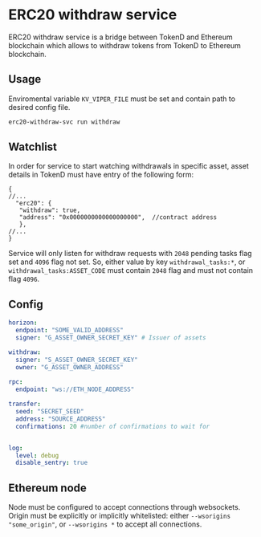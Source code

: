 # ERC20 withdraw service
ERC20 withdraw service is a bridge between TokenD and Ethereum blockchain which allows 
to withdraw tokens from TokenD to Ethereum blockchain.

## Usage

Enviromental variable `KV_VIPER_FILE` must be set and contain path to desired config file.

```bash
erc20-withdraw-svc run withdraw
```

## Watchlist

In order for service to start watching withdrawals in specific asset, asset details in TokenD must have entry of the following form: 
```json5
{ 
//...
  "erc20": {
   "withdraw": true, 
   "address": "0x0000000000000000000",  //contract address
   },
//...
}
```
Service will only listen for withdraw requests with `2048` pending tasks flag set and `4096` flag not set.
So, either value by key `withdrawal_tasks:*`, or `withdrawal_tasks:ASSET_CODE`  must contain `2048` flag and must not contain flag `4096`.

## Config

```yaml
horizon:
  endpoint: "SOME_VALID_ADDRESS"
  signer: "G_ASSET_OWNER_SECRET_KEY" # Issuer of assets

withdraw:
  signer: "S_ASSET_OWNER_SECRET_KEY"
  owner: "G_ASSET_OWNER_ADDRESS"
  
rpc:
  endpoint: "ws://ETH_NODE_ADDRESS"

transfer:
  seed: "SECRET_SEED"
  address: "SOURCE_ADDRESS"
  confirmations: 20 #number of confirmations to wait for


log:
  level: debug
  disable_sentry: true
```

## Ethereum node

Node must be configured to accept connections through websockets. 
Origin must be explicitly or implicitly whitelisted:
either `--wsorigins "some_origin"`, or `--wsorigins *` to accept all connections.